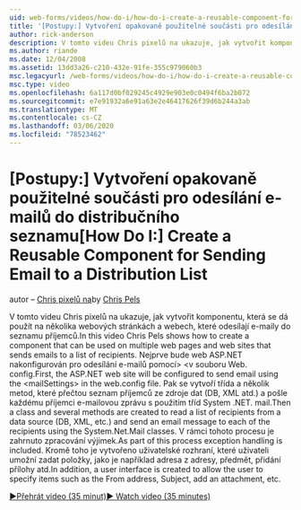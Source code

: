 ```yaml
---
uid: web-forms/videos/how-do-i/how-do-i-create-a-reusable-component-for-sending-email-to-a-distribution-list
title: '[Postupy:] Vytvoření opakovaně použitelné součásti pro odesílání e-mailů do distribučního seznamu | Microsoft Docs'
author: rick-anderson
description: V tomto videu Chris pixelů na ukazuje, jak vytvořit komponentu, která se dá použít na několika webových stránkách a webech, které odesílají e-maily do seznamu příjemců. Firs...
ms.author: riande
ms.date: 12/04/2008
ms.assetid: 13dd3a26-c210-432e-91fe-355c979060b3
msc.legacyurl: /web-forms/videos/how-do-i/how-do-i-create-a-reusable-component-for-sending-email-to-a-distribution-list
msc.type: video
ms.openlocfilehash: 6a117d0bf029245c4929e903e0c0494f6ba2b072
ms.sourcegitcommit: e7e91932a6e91a63e2e46417626f39d6b244a3ab
ms.translationtype: MT
ms.contentlocale: cs-CZ
ms.lasthandoff: 03/06/2020
ms.locfileid: "78523462"
---
```

# <a name="how-do-i-create-a-reusable-component-for-sending-email-to-a-distribution-list"></a><span data-ttu-id="20b7c-104">[Postupy:] Vytvoření opakovaně použitelné součásti pro odesílání e-mailů do distribučního seznamu</span><span class="sxs-lookup"><span data-stu-id="20b7c-104">[How Do I:] Create a Reusable Component for Sending Email to a Distribution List</span></span>

<span data-ttu-id="20b7c-105">autor – [Chris pixelů na](https://twitter.com/chrispels)</span><span class="sxs-lookup"><span data-stu-id="20b7c-105">by [Chris Pels](https://twitter.com/chrispels)</span></span>

<span data-ttu-id="20b7c-106">V tomto videu Chris pixelů na ukazuje, jak vytvořit komponentu, která se dá použít na několika webových stránkách a webech, které odesílají e-maily do seznamu příjemců.</span><span class="sxs-lookup"><span data-stu-id="20b7c-106">In this video Chris Pels shows how to create a component that can be used on multiple web pages and web sites that sends emails to a list of recipients.</span></span> <span data-ttu-id="20b7c-107">Nejprve bude web ASP.NET nakonfigurován pro odesílání e-mailů pomocí&gt; &lt;v souboru Web. config.</span><span class="sxs-lookup"><span data-stu-id="20b7c-107">First, the ASP.NET web site will be configured to send email using the &lt;mailSettings&gt; in the web.config file.</span></span> <span data-ttu-id="20b7c-108">Pak se vytvoří třída a několik metod, které přečtou seznam příjemců ze zdroje dat (DB, XML atd.) a pošle každému příjemci e-mailovou zprávu s použitím tříd System .NET. mail.</span><span class="sxs-lookup"><span data-stu-id="20b7c-108">Then a class and several methods are created to read a list of recipients from a data source (DB, XML, etc.) and send an email message to each of the recipients using the System.Net.Mail classes.</span></span> <span data-ttu-id="20b7c-109">V rámci tohoto procesu je zahrnuto zpracování výjimek.</span><span class="sxs-lookup"><span data-stu-id="20b7c-109">As part of this process exception handling is included.</span></span> <span data-ttu-id="20b7c-110">Kromě toho je vytvořeno uživatelské rozhraní, které uživateli umožní zadat položky, jako je například adresa z adresy, předmět, přidání přílohy atd.</span><span class="sxs-lookup"><span data-stu-id="20b7c-110">In addition, a user interface is created to allow the user to specify items such as the From address, Subject, add an attachment, etc.</span></span>

[<span data-ttu-id="20b7c-111">&#9654;Přehrát video (35 minut)</span><span class="sxs-lookup"><span data-stu-id="20b7c-111">&#9654; Watch video (35 minutes)</span></span>](https://channel9.msdn.com/Blogs/ASP-NET-Site-Videos/how-do-i-create-a-reusable-component-for-sending-email-to-a-distribution-list)
